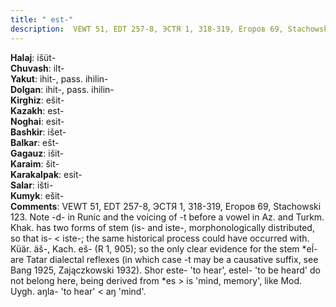 ```yaml
---
title: " est-"
description:  VEWT 51, EDT 257-8, ЭСТЯ 1, 318-319, Егоров 69, Stachowski 123. Note -d- in Runic and the voicing of -t before a vowel in Az. and Turkm. Khak. has two forms of stem (is- and iste-, morphonologically distributed, so that is- < iste-; the same historical process could have occurred with. Küär. äš-, Kach. eš- (R 1, 905); so the only clear evidence for the stem *eĺ- are Tatar dialectal reflexes (in which case -t may be a causative suffix, see Bang 1925, Zajączkowski 1932). Shor este- 'to hear', estel- 'to be heard' do not belong here, being derived from *es > is 'mind, memory', like Mod. Uygh. aŋla- 'to hear' < aŋ 'mind'.
---
```


<strong>Halaj</strong>:  išüt-<br>
<strong>Chuvash</strong>:  ilt-<br>
<strong>Yakut</strong>:  ihit-, pass. ihilin-<br>
<strong>Dolgan</strong>:  ihit-, pass. ihilin-<br>
<strong>Kirghiz</strong>:  ešit-<br>
<strong>Kazakh</strong>:  est-<br>
<strong>Noghai</strong>:  esit-<br>
<strong>Bashkir</strong>:  išet-<br>
<strong>Balkar</strong>:  ešt-<br>
<strong>Gagauz</strong>:  išit-<br>
<strong>Karaim</strong>:  šit-<br>
<strong>Karakalpak</strong>:  esit-<br>
<strong>Salar</strong>:  išti-<br>
<strong>Kumyk</strong>:  ešit-<br>
<strong>Comments</strong>:  VEWT 51, EDT 257-8, ЭСТЯ 1, 318-319, Егоров 69, Stachowski 123. Note -d- in Runic and the voicing of -t before a vowel in Az. and Turkm. Khak. has two forms of stem (is- and iste-, morphonologically distributed, so that is- < iste-; the same historical process could have occurred with. Küär. äš-, Kach. eš- (R 1, 905); so the only clear evidence for the stem *eĺ- are Tatar dialectal reflexes (in which case -t may be a causative suffix, see Bang 1925, Zajączkowski 1932). Shor este- 'to hear', estel- 'to be heard' do not belong here, being derived from *es > is 'mind, memory', like Mod. Uygh. aŋla- 'to hear' < aŋ 'mind'.<br>


